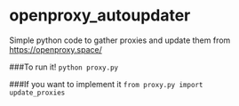 # openproxy_autoupdater
Simple python code to gather proxies and update them from https://openproxy.space/

###To run it!
<code>python proxy.py</code>

###If you want to implement it
<code>from proxy.py import update_proxies</code>
